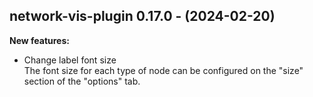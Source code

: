 ## network-vis-plugin 0.17.0 - (2024-02-20)

**New features:**

 * Change label font size\
   The font size for each type of node can be configured on the "size"
   section of the "options" tab.

